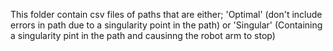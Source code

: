 This folder contain csv files of paths that are either;
'Optimal' (don't include errors in path due to a singularity point in the path)
or 'Singular' (Containing a singularity pint in the path and causinng the robot arm to stop)
